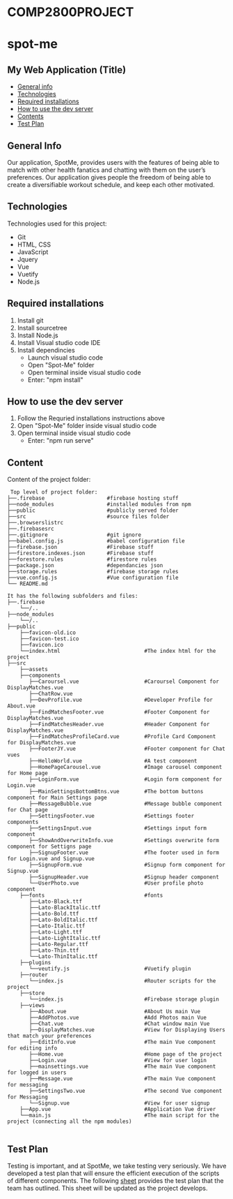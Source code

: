 # COMP2800PROJECT

# spot-me

## My Web Application (Title)

* [General info](#general-info)
* [Technologies](#technologies)
* [Required installations](#Required-installations)
* [How to use the dev server](#How-to-use-the-dev-server)
* [Contents](#content)
* [Test Plan](#test-plan)

## General Info
Our application, SpotMe, provides users with the features of being able to match with other health fanatics and chatting with them on the user’s preferences. Our application gives people the freedom of being able to create a diversifiable workout schedule, and keep each other motivated.
	
## Technologies
Technologies used for this project:
* Git
* HTML, CSS
* JavaScript
* Jquery
* Vue
* Vuetify
* Node.js

## Required installations
1. Install git
2. Install sourcetree
3. Install Node.js
4. Install Visual studio code IDE
5. Install dependincies 
   - Launch visual studio code
   - Open "Spot-Me" folder
   - Open terminal inside visual studio code
   - Enter: "npm install"


## How to use the dev server
1. Follow the Requried installations instructions above
2. Open "Spot-Me" folder inside visual studio code
3. Open terminal inside visual studio code
   - Enter: "npm run serve"
	
## Content
Content of the project folder:

```
 Top level of project folder: 
├──.firebase                    #firebase hosting stuff
├──node_modules                 #installed modules from npm
├──public                       #publicly served folder
├──src                          #source files folder
├──.browserslistrc
├──.firebasesrc
├──.gitignore                   #git ignore
├──babel.config.js              #babel configuration file
├──firebase.json                #Firebase stuff
├──firestore.indexes.json       #Firebase stuff
├──forestore.rules              #firestore rules
├──package.json                 #dependancies json
├──storage.rules                #firebase storage rules
├──vue.config.js                #Vue configuration file
└── README.md

It has the following subfolders and files:
├──.firebase
    └──/..
├──node_modules
    └──/..
├──public
    ├──favicon-old.ico
    ├──favicon-test.ico
    ├──favicon.ico
    └──index.html                           #The index html for the project
├──src
    ├──assets
    ├──components
       ├──Caroursel.vue                     #Caroursel Component for DisplayMatches.vue
       ├──ChatRow.vue
       ├──DevProfile.vue                    #Developer Profile for About.vue
       ├──FindMatchesFooter.vue             #Footer Component for DisplayMatches.vue
       ├──FindMatchesHeader.vue             #Header Component for DisplayMatches.vue
       ├──FindMatchesProfileCard.vue        #Profile Card Component for DisplayMatches.vue
       ├──FooterJY.vue                      #Footer component for Chat vues
       ├──HelloWorld.vue                    #A test component
       ├──HomePageCarousel.vue              #Image carousel component for Home page
       ├──LoginForm.vue                     #Login form component for Login.vue
       ├──MainSettingsBottomBtns.vue        #The bottom buttons component for Main Settings page
       ├──MessageBubble.vue                 #Message bubble component for Chat page
       ├──SettingsFooter.vue                #Settings footer components
       ├──SettingsInput.vue                 #Settings input form component
       ├──ShowAndOverwriteInfo.vue          #Settings overwrite form component for Settigns page
       ├──SignupFooter.vue                  #The footer used in form for Login.vue and Signup.vue
       ├──SignupForm.vue                    #Signup form component for Signup.vue
       ├──SignupHeader.vue                  #Signup header component
       └──UserPhoto.vue                     #User profile photo component
    ├──fonts                                #fonts
       ├──Lato-Black.ttf
       ├──Lato-BlackItalic.ttf
       ├──Lato-Bold.ttf
       ├──Lato-BoldItalic.ttf
       ├──Lato-Italic.ttf
       ├──Lato-Light.ttf
       ├──Lato-LightItalic.ttf
       ├──Lato-Regular.ttf
       ├──Lato-Thin.ttf
       └──Lato-ThinItalic.ttf
    ├──plugins
       └──veutify.js                        #Vuetify plugin
    ├──router
       └──index.js                          #Router scripts for the project
    ├──store
       └──index.js                          #Firebase storage plugin
    ├──views
       ├──About.vue                         #About Us main Vue
       ├──AddPhotos.vue                     #Add Photos main Vue
       ├──Chat.vue                          #Chat window main Vue
       ├──DisplayMatches.vue                #View for Displaying Users that match your preferences
       ├──EditInfo.vue                      #The main Vue component for editing info
       ├──Home.vue                          #Home page of the project
       ├──Login.vue                         #View for user login
       ├──mainsettings.vue                  #The main Vue component for logged in users
       ├──Message.vue                       #The main Vue component for messaging
       ├──SettingsTwo.vue                   #The second Vue component for Messaging
       └──Signup.vue                        #View for user signup
    ├──App.vue                              #Application Vue driver
    └──main.js                              #The main script for the project (connecting all the npm modules)
       

```

## Test Plan
Testing is important, and at SpotMe, we take testing very seriously. We have developed a test plan that will ensure the efficient execution of the scripts of different components. The following [sheet](https://docs.google.com/spreadsheets/d/12xuC7PXhSAdk09i0HVz4YIIjYlbGX35xVCrLaHN6Exo/edit?usp=sharing) provides the test plan that the team has outlined. This sheet will be updated as the project develops. 

